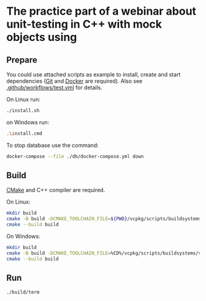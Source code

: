 # The practice part of a webinar about unit-testing in C++ with mock objects using

## Prepare

You could use attached scripts as example to install, create and start dependencies ([Git](https://git-scm.com/) and [Docker](https://www.docker.com/) are required).
Also see [.github/workflows/test.yml](./.github/workflows/test.yml) for details.

On Linux run:
```bash
./install.sh
```
on Windows run:
```bash
.\install.cmd
```

To stop database use the command:
```bash
docker-compose --file ./db/docker-compose.yml down
```

## Build

[CMake](https://cmake.org/) and C++ compiler are required.

On Linux:
```bash
mkdir build
cmake -B build -DCMAKE_TOOLCHAIN_FILE=${PWD}/vcpkg/scripts/buildsystems/vcpkg.cmake
cmake --build build
```

On Windows:
```bash
mkdir build
cmake -B build -DCMAKE_TOOLCHAIN_FILE=%CD%/vcpkg/scripts/buildsystems/vcpkg.cmake
cmake --build build
```

## Run

```bash
./build/term
```